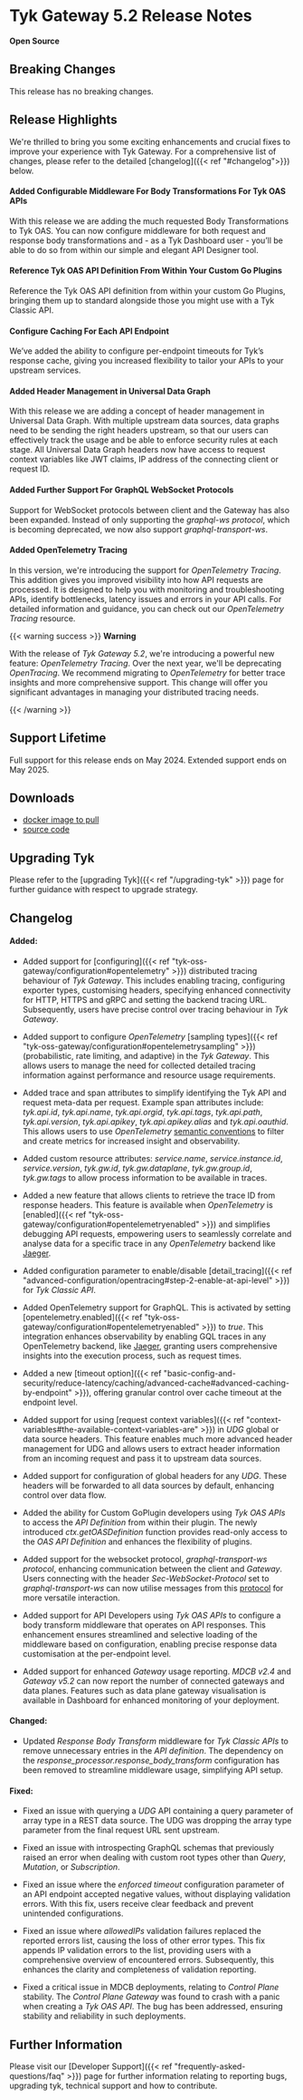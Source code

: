 # Tyk Gateway 5.2 Release Notes

**Open Source**

## Breaking Changes

This release has no breaking changes.

## Release Highlights

We're thrilled to bring you some exciting enhancements and crucial fixes to improve your experience with Tyk Gateway. For a comprehensive list of changes, please refer to the detailed [changelog]({{< ref "#changelog">}}) below.

#### Added Configurable Middleware For Body Transformations For Tyk OAS APIs

With this release we are adding the much requested Body Transformations to Tyk OAS. You can now configure middleware for both request and response body transformations and - as a Tyk Dashboard user - you’ll be able to do so from within our simple and elegant API Designer tool. 

#### Reference Tyk OAS API Definition From Within Your Custom Go Plugins

Reference the Tyk OAS API definition from within your custom Go Plugins, bringing them up to standard alongside those you might use with a Tyk Classic API.

#### Configure Caching For Each API Endpoint

We’ve added the ability to configure per-endpoint timeouts for Tyk’s response cache, giving you increased flexibility to tailor your APIs to your upstream services.

#### Added Header Management in Universal Data Graph

With this release we are adding a concept of header management in Universal Data Graph. With multiple upstream data sources, data graphs need to be sending the right headers upstream, so that our users can effectively track the usage and be able to enforce security rules at each stage. All Universal Data Graph headers now have access to request context variables like JWT claims, IP address of the connecting client or request ID.

#### Added Further Support For GraphQL WebSocket Protocols

Support for WebSocket protocols between client and the Gateway has also been expanded. Instead of only supporting the _graphql-ws protocol_, which is becoming deprecated, we now also support _graphql-transport-ws_.

#### Added OpenTelemetry Tracing

In this version, we're introducing the support for _OpenTelemetry Tracing_. This addition gives you improved visibility into how API requests are processed. It is designed to help you with monitoring and troubleshooting APIs, identify bottlenecks, latency issues and errors in your API calls. For detailed information and guidance, you can check out our _OpenTelemetry Tracing_ resource.

{{< warning success >}}
**Warning**

With the release of _Tyk Gateway 5.2_, we're introducing a powerful new feature: _OpenTelemetry Tracing_. Over the next year, we'll be deprecating _OpenTracing_. We recommend migrating to _OpenTelemetry_ for better trace insights and more comprehensive support. This change will offer you significant advantages in managing your distributed tracing needs.

{{< /warning >}}


## Support Lifetime

Full support for this release ends on May 2024. Extended support ends on May 2025.

## Downloads

- [docker image to pull](https://hub.docker.com/layers/tykio/tyk-gateway/v5.2.0/images/sha256-075df4d840b452bfe2aa9bad8f1c1b7ad4ee06a7f5b09d3669f866985b8e2600?tab=vulnerabilities)
- [source code](https://github.com/TykTechnologies/tyk/releases/tag/v5.1.2)

## Upgrading Tyk

Please refer to the [upgrading Tyk]({{< ref "/upgrading-tyk" >}}) page for further guidance with respect to upgrade strategy.

## Changelog

#### Added:

- Added support for [configuring]({{< ref "tyk-oss-gateway/configuration#opentelemetry" >}}) distributed tracing behaviour of _Tyk Gateway_. This includes enabling tracing, configuring exporter types, customising headers, specifying enhanced connectivity for HTTP, HTTPS and gRPC and setting the backend tracing URL. Subsequently, users have precise control over tracing behaviour in _Tyk Gateway_.

- Added support to configure _OpenTelemetry_ [sampling types]({{< ref "tyk-oss-gateway/configuration#opentelemetrysampling" >}}) (probabilistic, rate limiting, and adaptive) in the _Tyk Gateway_. This allows users to manage the need for collected detailed tracing information against performance and resource usage requirements.

- Added trace and span attributes to simplify identifying the Tyk API and request meta-data per request. Example span attributes include: _tyk.api.id_, _tyk.api.name_, _tyk.api.orgid_, _tyk.api.tags_, _tyk.api.path_, _tyk.api.version_, _tyk.api.apikey_, _tyk.api.apikey.alias_ and _tyk.api.oauthid_. This allows users to use _OpenTelemetry_ [semantic conventions](https://github.com/open-telemetry/opentelemetry-specification/blob/main/specification/trace/semantic_conventions/README.md) to filter and create metrics for increased insight and observability.

- Added custom resource attributes: _service.name_, _service.instance.id_, _service.version_, _tyk.gw.id_, _tyk.gw.dataplane_, _tyk.gw.group.id_, _tyk.gw.tags_ to allow process information to be available in traces.

- Added a new feature that allows clients to retrieve the trace ID from response headers. This feature is available when _OpenTelemetry_ is [enabled]({{< ref "tyk-oss-gateway/configuration#opentelemetryenabled" >}}) and simplifies debugging API requests, empowering users to seamlessly correlate and analyse data for a specific trace in any _OpenTelemetry_ backend like [Jaeger](https://www.jaegertracing.io/).

- Added configuration parameter to enable/disable [detail_tracing]({{< ref "advanced-configuration/opentracing#step-2-enable-at-api-level" >}}) for _Tyk Classic API_.

- Added OpenTelemetry support for GraphQL. This is activated by setting [opentelemetry.enabled]({{< ref "tyk-oss-gateway/configuration#opentelemetryenabled" >}}) to _true_. This integration enhances observability by enabling GQL traces in any OpenTelemetry backend, like [Jaeger](https://www.jaegertracing.io/), granting users comprehensive insights into the execution process, such as request times.

- Added a new [timeout option]({{< ref "basic-config-and-security/reduce-latency/caching/advanced-cache#advanced-caching-by-endpoint" >}}), offering granular control over cache timeout at the endpoint level.

- Added support for using [request context variables]({{< ref "context-variables#the-available-context-variables-are" >}}) in _UDG_ global or data source headers. This feature enables much more advanced header management for UDG and allows users to extract header information from an incoming request and pass it to upstream data sources.

- Added support for configuration of global headers for any _UDG_. These headers will be forwarded to all data sources by default, enhancing control over data flow.

- Added the ability for Custom GoPlugin developers using _Tyk OAS APIs_ to access the _API Definition_ from within their plugin. The newly introduced _ctx.getOASDefinition_ function provides read-only access to the _OAS API Definition_ and enhances the flexibility of plugins.

- Added support for the websocket protocol, _graphql-transport-ws protocol_, enhancing communication between the client and _Gateway_. Users connecting with the header _Sec-WebSocket-Protocol_ set to _graphql-transport-ws_ can now utilise messages from this [protocol](https://github.com/enisdenjo/graphql-ws/blob/master/PROTOCOL.md) for more versatile interaction.

- Added support for API Developers using _Tyk OAS APIs_ to configure a body transform middleware that operates on API responses. This enhancement ensures streamlined and selective loading of the middleware based on configuration, enabling precise response data customisation at the per-endpoint level.

- Added support for enhanced _Gateway_ usage reporting. _MDCB v2.4_ and _Gateway v5.2_ can now report the number of connected gateways and data planes. Features such as data plane gateway visualisation is available in Dashboard for enhanced monitoring of your deployment.


#### Changed:
- Updated _Response Body Transform_ middleware for _Tyk Classic APIs_ to remove unnecessary entries in the _API definition_. The dependency on the _response_processor.response_body_transform_ configuration has been removed to streamline middleware usage, simplifying API setup.


#### Fixed:
- Fixed an issue with querying a _UDG_ API containing a query parameter of array type in a REST data source. The UDG was dropping the array type parameter from the final request URL sent upstream.

- Fixed an issue with introspecting GraphQL schemas that previously raised an error when dealing with custom root types other than _Query_, _Mutation_, or _Subscription_.

- Fixed an issue where the _enforced timeout_ configuration parameter of an API endpoint accepted negative values, without displaying validation errors. With this fix, users receive clear feedback and prevent unintended configurations.

- Fixed an issue where _allowedIPs_ validation failures replaced the reported errors list, causing the loss of other error types. This fix appends IP validation errors to the list, providing users with a comprehensive overview of encountered errors. Subsequently, this enhances the clarity and completeness of validation reporting.

- Fixed a critical issue in MDCB deployments, relating to _Control Plane_ stability. The _Control Plane_ _Gateway_ was found to crash with a panic when creating a _Tyk OAS API_. The bug has been addressed, ensuring stability and reliability in such deployments.

## Further Information

Please visit our [Developer Support]({{< ref "frequently-asked-questions/faq" >}}) page for further information relating to reporting bugs, upgrading tyk, technical support and how to contribute.
